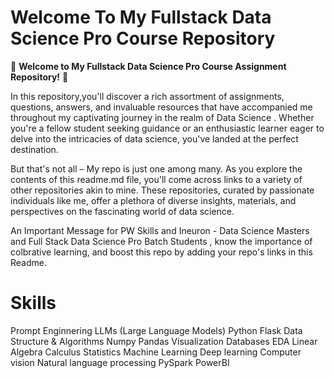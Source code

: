 # Welcome To My Fullstack Data Science Pro Course Repository

🌟 **Welcome to My Fullstack Data Science Pro Course Assignment Repository!** 🌟

In this repository,you'll discover a rich assortment of assignments, questions, answers, and invaluable resources that have accompanied me throughout my captivating journey in the realm of Data Science . Whether you're a fellow student seeking guidance or an enthusiastic learner eager to delve into the intricacies of data science, you've landed at the perfect destination.

But that's not all – My repo is just one among many. As you explore the contents of this readme.md file, you'll come across links to a variety of other repositories akin to mine. These repositories, curated by passionate individuals like me, offer a plethora of diverse insights, materials, and perspectives on the fascinating world of data science.

An Important Message for PW Skills and Ineuron - Data Science Masters and Full Stack Data Science Pro Batch Students , know the importance of colbrative learning, and boost this repo by adding your repo's links in this Readme.

# Skills
Prompt Enginnering
LLMs (Large Language Models)
Python
Flask
Data Structure & Algorithms
Numpy
Pandas
Visualization
Databases
EDA
Linear Algebra
Calculus
Statistics
Machine Learning
Deep learning
Computer vision
Natural language processing
PySpark
PowerBI
